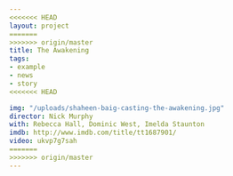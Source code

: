 ```yaml
---
<<<<<<< HEAD
layout: project
=======
>>>>>>> origin/master
title: The Awakening
tags:
- example
- news
- story
<<<<<<< HEAD

img: "/uploads/shaheen-baig-casting-the-awakening.jpg"
director: Nick Murphy
with: Rebecca Hall, Dominic West, Imelda Staunton
imdb: http://www.imdb.com/title/tt1687901/
video: ukvp7g7sah
=======
>>>>>>> origin/master
---
```



